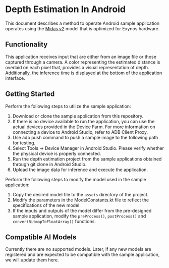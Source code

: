 # Depth Estimation In Android
This document describes a method to operate Android sample application operates using the [Midas v2](https://prd.ai-studio-farm.com/kr/solution/ai/models/detail/73bcae23-4a07-4df9-b0c5-80504427c11c) model that is optimized for Exynos hardware.

## Functionality
This application receives input that are either from an image file or those captured through a camera.
A color representing the estimated distance is overlaid on each pixel that, provides a visual representation of depth.
Additionally, the inference time is displayed at the bottom of the application interface.

## Getting Started
Perform the following steps to utilize the sample application:
1.	Download or clone the sample application from this repository.
2.  If there is no device available to run the application, you can use the actual devices provided in the Device Farm. 
    For more information on connecting a device to Android Studio, refer to ADB Client Proxy.
3.  Use adb push command to push a sample image to the following path for testing.
4.  Select Tools → Device Manager in Android Studio. Please verify whether the physical device is properly connected.
5.  Run the depth estimation project from the sample applications obtained through git clone in Android Studio.
6.  Upload the image data for inference and execute the application.

Perform the following steps to modify the model used in the sample application:
1.	Copy the desired model file to the `assets` directory of the project.
2.	Modify the parameters in the ModelConstants.kt file to reflect the specifications of the new model.
3.	If the inputs and outputs of the model differ from the pre-designed sample application, modify the `preProcess()`, `postProcess()` and `convertBitmapToFloatArray()` functions.

## Compatible AI Models
Currently there are no supported models.
Later, if any new models are registered and are expected to be compatible with the sample application, we will update them here.